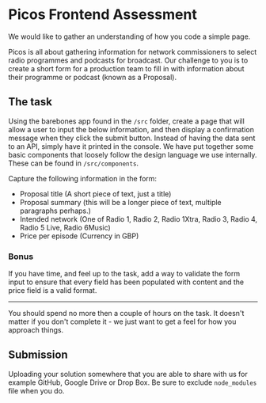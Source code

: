 # Picos Frontend Assessment

We would like to gather an understanding of how you code a simple page.

Picos is all about gathering information for network commissioners to select radio programmes and podcasts for broadcast. Our challenge to you is to create a short form for a production team to fill in with information about their programme or podcast (known as a Proposal).

## The task

Using the barebones app found in the `/src` folder, create a page that will allow a user to input the below information, and then display a confirmation message when they click the submit button. Instead of having the data sent to an API, simply have it printed in the console. We have put together some basic components that loosely follow the design language we use internally. These can be found in `/src/components`.

Capture the following information in the form:

- Proposal title (A short piece of text, just a title)
- Proposal summary (this will be a longer piece of text, multiple paragraphs perhaps.)
- Intended network (One of Radio 1, Radio 2, Radio 1Xtra, Radio 3, Radio 4, Radio 5 Live, Radio 6Music)
- Price per episode (Currency in GBP)

### Bonus
If you have time, and feel up to the task, add a way to validate the form input to ensure that every field has been populated with content and the price field is a valid format.

--- 
You should spend no more then a couple of hours on the task. It doesn't matter if you don't complete it - we just want to get a feel for how you approach things.

## Submission

Uploading your solution somewhere that you are able to share with us for example GitHub, Google Drive or Drop Box. Be sure to exclude `node_modules` file when you do.
